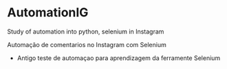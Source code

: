 # AutomationIG

 Study of automation into python, selenium in Instagram
 
 Automação de comentarios no Instagram  com Selenium

* Antigo teste de automaçao para aprendizagem da ferramente Selenium
